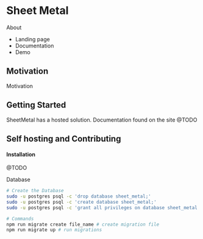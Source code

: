 # Sheet Metal

About

* Landing page
* Documentation
* Demo

## Motivation

Motivation

## Getting Started

SheetMetal has a hosted solution. Documentation found on the site @TODO

## Self hosting and Contributing 

#### Installation

@TODO


Database

```bash
# Create the Database
sudo -u postgres psql -c 'drop database sheet_metal;'
sudo -u postgres psql -c 'create database sheet_metal;'
sudo -u postgres psql -c 'grant all privileges on database sheet_metal to postgres;' 

# Commands
npm run migrate create file_name # create migration file
npm run migrate up # run migrations
```
